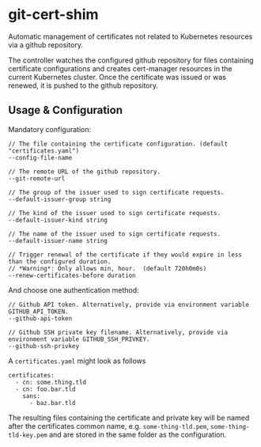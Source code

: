 # git-cert-shim

Automatic management of certificates not related to Kubernetes resources via a github repository.

The controller watches the configured github repository for files containing certificate configurations and
creates cert-manager resources in the current Kubernetes cluster. Once the certificate was issued or was renewed, it is pushed to the github repository.

## Usage & Configuration

Mandatory configuration:
```
// The file containing the certificate configuration. (default "certificates.yaml")
--config-file-name

// The remote URL of the github repository.
--git-remote-url

// The group of the issuer used to sign certificate requests.
--default-issuer-group string

// The kind of the issuer used to sign certificate requests.
--default-issuer-kind string

// The name of the issuer used to sign certificate requests.
--default-issuer-name string

// Trigger renewal of the certificate if they would expire in less than the configured duration. 
// *Warning*: Only allows min, hour.  (default 720h0m0s)
--renew-certificates-before duration
```

And choose one authentication method:
```
// Github API token. Alternatively, provide via environment variable GITHUB_API_TOKEN.
--github-api-token

// Github SSH private key filename. Alternatively, provide via environment variable GITHUB_SSH_PRIVKEY.
--github-ssh-privkey
```

A `certificates.yaml` might look as follows
```
certificates:
  - cn: some.thing.tld
  - cn: foo.bar.tld
    sans:
      - baz.bar.tld
```

The resulting files containing the certificate and private key will be named after the certificates common name, e.g. `some-thing-tld.pem`, `some-thing-tld-key.pem` and are stored in the same folder as the configuration.
